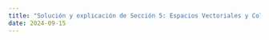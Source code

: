 ```yaml
---
title: "Solución y explicación de Sección 5: Espacios Vectoriales y Colisiones"
date: 2024-09-15
---
```

